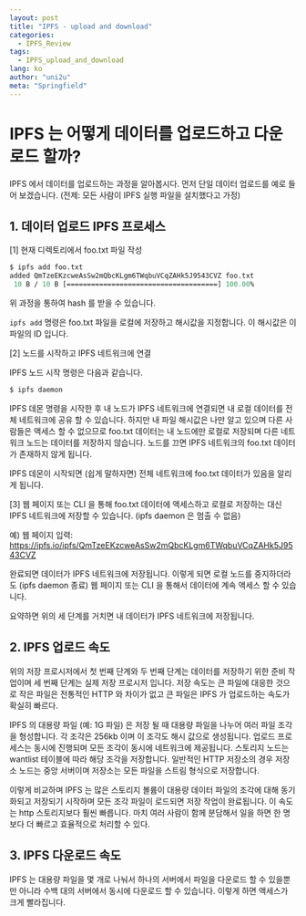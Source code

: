 ```yaml
---
layout: post
title: "IPFS - upload and download"
categories:
  - IPFS_Review
tags:
  - IPFS_upload_and_download
lang: ko
author: "uni2u"
meta: "Springfield"
---
```


# IPFS 는 어떻게 데이터를 업로드하고 다운로드 할까?

IPFS 에서 데이터를 업로드하는 과정을 알아봅시다. 먼저 단일 데이터 업로드를 예로 들어 보겠습니다. (전제: 모든 사람이 IPFS 실행 파일을 설치했다고 가정)

## 1. 데이터 업로드 IPFS 프로세스

[1] 현재 디렉토리에서 foo.txt 파일 작성

```protobuf
$ ipfs add foo.txt
added QmTzeEKzcweAsSw2mQbcKLgm6TWqbuVCqZAHk5J9543CVZ foo.txt
 10 B / 10 B [=====================================] 100.00%
```

위 과정을 통하여 hash 를 받을 수 있습니다.

`ipfs add` 명령은 foo.txt 파일을 로컬에 저장하고 해시값을 지정합니다. 이 해시값은 이 파일의 ID 입니다.

[2] 노드를 시작하고 IPFS 네트워크에 연결

IPFS 노드 시작 명령은 다음과 같습니다.

```protobuf
$ ipfs daemon
```

IPFS 데몬 명령을 시작한 후 내 노드가 IPFS 네트워크에 연결되면 내 로컬 데이터를 전체 네트워크에 공유 할 수 있습니다. 하지만 내 파일 해시값은 나만 알고 있으며 다른 사람들은 액세스 할 수 없으므로 foo.txt 데이터는 내 노드에만 로컬로 저장되며 다른 네트워크 노드는 데이터를 저장하지 않습니다. 노드를 끄면 IPFS 네트워크의 foo.txt 데이터가 존재하지 않게 됩니다.

IPFS 데몬이 시작되면 (쉽게 말하자면) 전체 네트워크에 foo.txt 데이터가 있음을 알리게 됩니다.

[3] 웹 페이지 또는 CLI 을 통해 foo.txt 데이터에 액세스하고 로컬로 저장하는 대신 IPFS 네트워크에 저장할 수 있습니다. (ipfs daemon 은 멈출 수 없음)

예) 웹 페이지 입력: https://ipfs.io/ipfs/QmTzeEKzcweAsSw2mQbcKLgm6TWqbuVCqZAHk5J9543CVZ

완료되면 데이터가 IPFS 네트워크에 저장됩니다. 이렇게 되면 로컬 노드를 중지하더라도 (ipfs daemon 종료) 웹 페이지 또는 CLI 을 통해서 데이터에 계속 액세스 할 수 있습니다.

요약하면 위의 세 단계를 거치면 내 데이터가 IPFS 네트워크에 저장됩니다.

## 2. IPFS 업로드 속도

위의 저장 프로시저에서 첫 번째 단계와 두 번째 단계는 데이터를 저장하기 위한 준비 작업이며 세 번째 단계는 실제 저장 프로시저 입니다. 저장 속도는 큰 파일에 대응한 것으로 작은 파일은 전통적인 HTTP 와 차이가 없고 큰 파일은 IPFS 가 업로드하는 속도가 확실히 빠르다.

IPFS 의 대용량 파일 (예: 1G 파일) 은 저장 될 때 대용량 파일을 나누어 여러 파일 조각을 형성합니다. 각 조각은 256kb 이며 이 조각도 해시 값으로 생성됩니다. 업로드 프로세스는 동시에 진행되며 모든 조각이 동시에 네트워크에 제공됩니다. 스토리지 노드는 wantlist 테이블에 따라 해당 조각을 저장합니다. 일반적인 HTTP 저장소의 경우 저장소 노드는 중앙 서버이며 저장소는 모든 파일을 스트림 형식으로 저장합니다.

이렇게 비교하며 IPFS 는 많은 스토리지 볼륨이 대용량 데이터 파일의 조각에 대해 동기화되고 저장되기 시작하며 모든 조각 파일이 로드되면 저장 작업이 완료됩니다. 이 속도는 http 스토리지보다 훨씬 빠릅니다. 마치 여러 사람이 함께 분담해서 일을 하면 한 명보다 더 빠르고 효율적으로 처리할 수 있다.

## 3. IPFS 다운로드 속도

IPFS 는 대용량 파일을 몇 개로 나눠서 하나의 서버에서 파일을 다운로드 할 수 있을뿐만 아니라 수백 대의 서버에서 동시에 다운로드 할 수 있습니다. 이렇게 하면 액세스가 크게 빨라집니다.
